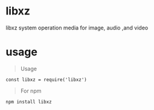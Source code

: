# libxz
libxz system operation media for image, audio ,and video

# usage

> Usage
```
const libxz = require('libxz')
```

> For npm
```
npm install libxz
```